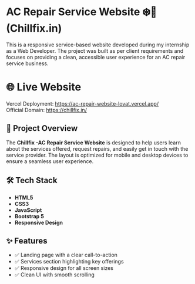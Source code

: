 # AC Repair Service Website ❄️🔧  (Chillfix.in)

This is a responsive service-based website developed during my internship as a Web Developer. The project was built as per client requirements and focuses on providing a clean, accessible user experience for an AC repair service business.

 # 🌐 Live Website
Vercel Deployment: https://ac-repair-website-lovat.vercel.app/ <br/>
Official Domain: https://chillfix.in/ 

## 📌 Project Overview

The **Chillfix -AC Repair Service Website** is designed to help users learn about the services offered, request repairs, and easily get in touch with the service provider. The layout is optimized for mobile and desktop devices to ensure a seamless user experience.

## 🛠 Tech Stack

- **HTML5**
- **CSS3**
- **JavaScript**
- **Bootstrap 5**
- **Responsive Design**

## ✨ Features

- ✅ Landing page with a clear call-to-action
- ✅ Services section highlighting key offerings
- ✅ Responsive design for all screen sizes
- ✅ Clean UI with smooth scrolling


